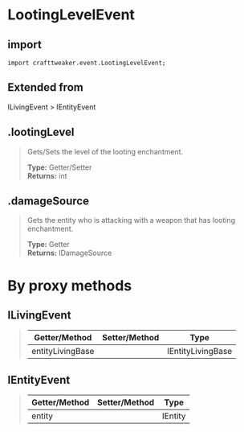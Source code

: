 # LootingLevelEvent

## import
`import crafttweaker.event.LootingLevelEvent;`

## Extended from
ILivingEvent > IEntityEvent

## .lootingLevel
> Gets/Sets the level of the looting enchantment.
>
> **Type:** Getter/Setter  
> **Returns:** int 

## .damageSource
> Gets the entity who is attacking with a weapon that has looting enchantment.
>
> **Type:** Getter  
> **Returns:** IDamageSource

# By proxy methods

## ILivingEvent
> | Getter/Method   | Setter/Method     | Type                  |
> |-----------------|-------------------|-----------------------|
> | entityLivingBase|                   | IEntityLivingBase     |

## IEntityEvent
> | Getter/Method   | Setter/Method     | Type                  |
> |-----------------|-------------------|-----------------------|
> | entity          |                   | IEntity               |